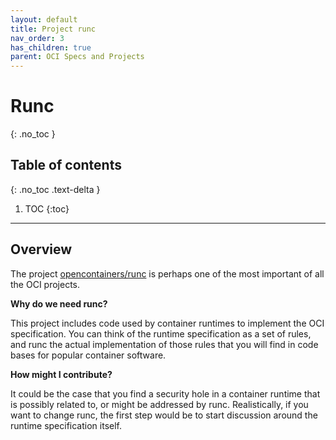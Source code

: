 ```yaml
---
layout: default
title: Project runc
nav_order: 3
has_children: true
parent: OCI Specs and Projects
---
```


# Runc
{: .no_toc }

## Table of contents
{: .no_toc .text-delta }

1. TOC
{:toc}

---

## Overview

The project [opencontainers/runc](https://www.github.com/opencontainers/runc) is perhaps one of the most important of all the OCI projects. 

**Why do we need runc?**

This project includes code used by container runtimes to implement the OCI specification. 
You can think of the runtime specification as a set of rules, and runc the actual implementation of those rules that you will find in code bases for popular container software.

**How might I contribute?**

It could be the case that you find a security hole in a container runtime that is possibly related to, or might be addressed by runc.
Realistically, if you want to change runc, the first step would be to start discussion around the runtime specification itself.
